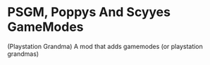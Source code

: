 # PSGM, Poppys And Scyyes GameModes
 (Playstation Grandma) A mod that adds gamemodes (or playstation grandmas)
 
